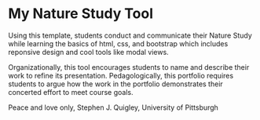 # My Nature Study Tool

Using this template, students conduct and communicate their Nature Study while learning the basics of html, css, and bootstrap which includes reponsive design and cool tools like modal views. 

Organizationally, this tool encourages students to name and describe their work to refine its presentation. Pedagologically, this portfolio requires students to argue how the work in the portfolio demonstrates their concerted effort to meet course goals. 

Peace and love only, Stephen J. Quigley, University of Pittsburgh
